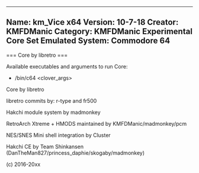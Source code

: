 -----------------------
Name: km_Vice x64
Version: 10-7-18
Creator: KMFDManic
Category: KMFDManic Experimental Core Set
Emulated System: Commodore 64
-----------------------
=== Core by libretro ===

Available executables and arguments to run Core:
- /bin/c64 <rom> <clover_args>

Core by libretro

libretro commits by:
r-type and fr500

Hakchi module system by madmonkey

RetroArch Xtreme + HMODS maintained by KMFDManic/madmonkey/pcm

NES/SNES Mini shell integration by Cluster

Hakchi CE by Team Shinkansen (DanTheMan827/princess_daphie/skogaby/madmonkey)

(c) 2016-20xx
